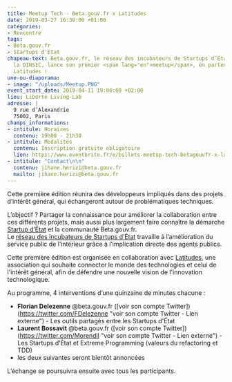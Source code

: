 ```yaml
---
title: Meetup Tech - Beta.gouv.fr x Latitudes
date: 2019-03-27 16:30:00 +01:00
categories:
- Rencontre
tags:
- Beta.gouv.fr
- Startups d'Etat
chapeau-text: Beta.gouv.fr, le réseau des incubateurs de Startups d’État piloté par
  la DINSIC, lance son premier <span lang="en">meetup</span>, en partenariat avec
  Latitudes !
une-ou-diaporama:
- image: "/uploads/Meetup.PNG"
event_start_date: 2019-04-11 19:00:00 +02:00
lieu: Liberté Living-Lab
adresse: |
  9 rue d’Alexandrie
  75002, Paris
champs_informations:
- intitule: Horaires
  contenu: 19h00 - 21h30
- intitule: Modalités
  contenu: Inscription gratuite obligatoire
  lien: https://www.eventbrite.fr/e/billets-meetup-tech-betagouvfr-x-latitudes-59297040043
- intitule: "Contact\n\n"
  contenu: jihane.herizi@beta.gouv.fr
  mailto: jihane.herizi@beta.gouv.fr
---
```


Cette première édition réunira des développeurs impliqués dans des projets d’intérêt général, qui échangeront autour de problématiques techniques. 

L’objectif ? Partager la connaissance pour améliorer la collaboration entre ces différents projets, mais aussi plus largement faire connaître la démarche [Startup d’État](https://beta.gouv.fr/startups/ "Startup d’État - Lien externe") et la communauté Beta.gouv.fr. 
<br>
Le [réseau des incubateurs de Startups d’État](https://beta.gouv.fr/incubateurs/ "réseau des incubateurs de Startups d’État - Lien externe") travaille à l’amélioration du service public de l’intérieur grâce à l’implication directe des agents publics. 

Cette première édition est organisée en collaboration avec [Latitudes](http://www.latitudes.cc/ "Latitudes - Lien externe"), une association qui souhaite connecter le monde des technologies et celui de l'intérêt général, afin de défendre une nouvelle vision de l'innovation technologique.

Au programme, 4 interventions d’une quinzaine de minutes chacune : 
* **Florian Delezenne** @beta.gouv.fr ([voir son compte Twitter])(https://twitter.com/FDelezenne "voir son compte Twitter - Lien externe") - Les outils partagés entre les Startups d'État
* **Laurent Bossavit** @beta.gouv.fr ([voir son compte Twitter])(https://twitter.com/Morendil "voir son compte Twitter - Lien externe") - Les Startups d’État et Extreme Programming (valeurs du refactoring et TDD)
* les deux suivantes seront bientôt annoncées

L’échange se poursuivra ensuite avec tous les participants. 